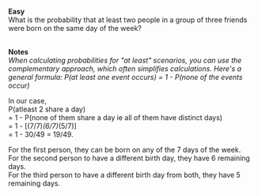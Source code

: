 **Easy** <br> 
What is the probability that at least two people in a group of three friends were born on the same day of the week?
<br><br>

**Notes**<br>
_When calculating probabilities for "at least" scenarios, you can use the complementary approach, which often simplifies calculations. Here's a general formula:
P(at least one event occurs) = 1 - P(none of the events occur)_

In our case, 
<br>P(atleast 2 share a day) 
<br>= 1 - P(none of them share a day ie all of them have distinct days) 
<br>= 1 - [(7/7)*(6/7)*(5/7)] 
<br>= 1 - 30/49 = 19/49.

For the first person, they can be born on any of the 7 days of the week.
<br>For the second person to have a different birth day, they have 6 remaining days.
<br>For the third person to have a different birth day from both, they have 5 remaining days.
